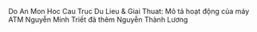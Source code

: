 Do An Mon Hoc Cau Truc Du Lieu & Giai Thuat:
Mô tả hoạt động của máy ATM
Nguyễn Minh Triết đã thêm
Nguyễn Thành Lương
